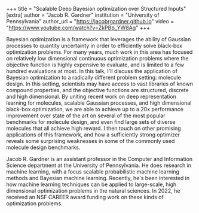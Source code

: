 +++
title = "Scalable Deep Bayesian optimization over Structured Inputs"
[extra]
author = "Jacob R. Gardner"
institution = "University of Pennsylvania"
author_url = "https://jacobrgardner.github.io"
video = "https://www.youtube.com/watch?v=ZkPBb_YW8Ag"
+++

Bayesian optimization is a framework that leverages the ability of Gaussian processes to quantity uncertainty in order to efficiently solve black-box optimization problems. For many years, much work in this area has focused on relatively low dimensional continuous optimization problems where the objective function is highly expensive to evaluate, and is limited to a few hundred evaluations at most. In this talk, I'll discuss the application of Bayesian optimization to a radically different problem setting: molecule design. In this setting, scientists may have access to vast libraries of known compound properties, and the objective functions are structured, discrete and high dimensional. By uniting recent work on deep representation learning for molecules, scalable Gaussian processes, and high dimensional black-box optimization, we are able to achieve up to a 20x performance improvement over state of the art on several of the most popular benchmarks for molecule design, and even find large sets of diverse molecules that all achieve high reward. I then touch on other promising applications of this framework, and how a sufficiently strong optimizer reveals some surprising weaknesses in some of the commonly used molecule design benchmarks.

Jacob R. Gardner is an assistant professor in the Computer and Information Science department at the University of Pennsylvania. He does research in machine learning, with a focus scalable probabilistic machine learning methods and Bayesian machine learning. 
Recently, he's been interested in how machine learning techniques can be applied to large-scale, high dimensional optimization problems in the natural sciences. 
In 2022, he received an NSF CAREER award funding work on these kinds of optimization problems.